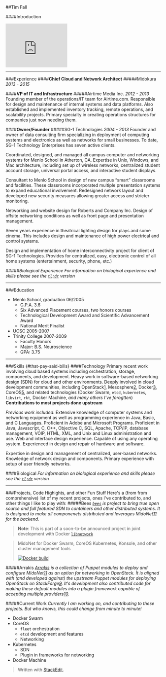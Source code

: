 ##Tim Fall

####Introduction
<iframe src="http://githubbadge.appspot.com/timfallmk?s=1" style="border: 0;height: 142px;width: 200px;overflow: hidden;" frameBorder="0"></iframe>

----

###Experience
####**Chief Cloud and Network Architect**
#####Midokura  _2013 - 2015_ 

####**VP of IT and Infrastructure**
#####Airtime Media Inc.  _2012 - 2013_ 
Founding member of the operations/IT team for Airtime.com. Responsible for design and maintenance of internal systems and data platforms. Also established and implemented inventory tracking, remote operations, and scalability projects. Primary specialty in creating operations structures for companies just now needing them.

####**Owner/Founder**
#####SG-1 Technologies  _2004 - 2013_ 
Founder and owner of data consulting firm specializing in deployment of computing systems and electronics as well as networks for small businesses. To date, SG-1 Technology Enterprises has seven active clients.

Coordinated, designed, and managed all campus computer and networking systems for Menlo School in Atherton, CA. Expertise in Unix, Windows, and Mac architecture, including set up of wireless networks, centralized student account storage, universal portal access, and interactive student displays.

Consultant to Menlo School in design of new campus “smart” classrooms and facilities. These classrooms incorporated multiple presentation systems to expand educational involvement. Redesigned network layout and developed new security measures allowing greater access and stricter monitoring.

Networking and website design for Roberts and Company Inc. Design of offsite networking conditions as well as front page and presentation management.

Seven years experience in theatrical lighting design for plays and some cinema. This includes design and maintenance of high power electrical and control systems.

Design and implementation of home interconnectivity project for client of SG-1 Technologies. Provides for centralized, easy, electronic control of all home systems (entertainment, security, phone, etc.)

#####*Biological Experience*
*For information on biological experience and skills please see the [`tl;dr`][tl;dr] version*

-------
###Education
* Menlo School, graduation 06/2005
	* G.P.A. 3.6
	* Six Advanced Placement courses, two honors courses
	* Technological Development Award and Scientific Advancement Award
	* National Merit Finalist
* UCSC 2005-2007
* Trinity College 2007-2009
	* Faculty Honors
	* Major: B.S. Neuroscience
	* GPA: 3.75

---
###Skills {#that-pay-said-bills}
####Technology
Primary recent work involving cloud based systems including orchestration, storage, components, and development. Heavy work in software-based networking design (SDN) for cloud and other environments. Deeply involved in cloud development communities, including OpenStack[1], Mesosphere[2], Docker[3], CoreOS[5], and related technologies (Docker Swarm, `etcd`, `kubernetes`, `libvirt`, `rkt`, Docker Machine, *and many others I've forogtten*)
**Contributions to most projects done upstream**

*Previous work included*:
Extensive knowledge of computer systems and networking equipment as well as programming experience in Java, Basic, and C Languages. Proficient in Adobe and Microsoft Programs. Proficient in Java, Javascript, C, C++, Objective C, SQL, Apache, TCP/IP, database management, VOIP, HTML, XML, and Unix and Linux administration and use. Web and interface design experience. Capable of using any operating system. Experienced in design and repair of hardware and software.

Expertise in design and management of centralized, user-based networks. Knowledge of network design and components. Primary experience with setup of user friendly networks.

####Biological
*For information on biological experience and skills please see the [`tl;dr`][tl;dr] version*

------
###Projects, Code Highights, and other Fun Stuff
Here's a (from from comprehensive) list of my recent projects, ones I've contributed to, and other things I like to play with:
#####Bees
*[`bees`](https://github.com/midonet/bees) is project to bring true open source and full featured SDN to containers and other distributed systems. It is designed to make all componenets distributed and leverages MidoNet[11] for the backend.*

>**Note**: This is part of a soon-to-be announced project in joint development with Docker [`libnetwork`](https://blog.docker.com/2015/04/docker-networking-takes-a-step-in-the-right-direction-2/)


>MidoNet for Docker Swarm, CoreOS Kubernetes, Konsole, and other cluster management tools
>
>[![Docker build](http://dockeri.co/image/timfallmk/bees)](https://registry.hub.docker.com/u/timfallmk/bees)

#####Arrakis
*[Arrakis](https://github.com/midonet/arrakis) is a collection of Puppet modules to deploy and configure MidoNet[11] as an option for networking in OpenStack. It is aligned with (and developed against) the upstream Puppet modules for deploying OpenStack on StackForge[9]. It's development also contributed code for making these default modules into a plugin framework capable of accepting multiple providers[10].*

#####Current Work
*Currently I am working on, and contributing to these projects. But who knows, this could change from minute to minute!*

* Docker Swarm
* CoreOS
	* `fleet` orchestration
	* `etcd` development and features
	* Networking
* Kubernetes
	* SDN
	* Plugin in frameworks for networking
* Docker Machine


[1]:https://www.openstack.org/
[2]:https://mesosphere.com/
[3]:https://www.docker.com/
[4]:https://hub.docker.com/u/timfallmk/
[5]:https://coreos.com/
[6]:https://coreos.com/etcd/
[7]:http://kubernetes.io/
[tl;dr]:http://gist.github.io/something
[8]:https://github.com/midonet/bees
[9]:https://github.com/stackforge
[10]:https://github.com/stackforge/networking-midonet
[11]:http://midonet.org/

> Written with [StackEdit](https://stackedit.io/).
